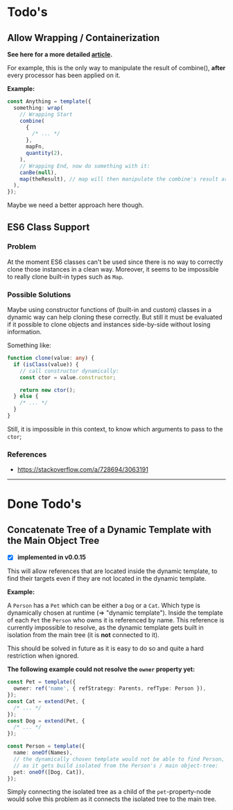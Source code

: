 # Todo's

## Allow Wrapping / Containerization

**See here for a more detailed [article](./containerization.md).**

For example, this is the only way to manipulate the result of combine(), **after** every processor has been applied on it.

**Example:**

```ts
const Anything = template({
  something: wrap(
    // Wrapping Start
    combine(
      {
        /* ... */
      },
      mapFn,
      quantity(2),
    ),
    // Wrapping End, now do something with it:
    canBe(null),
    map(theResult), // map will then manipulate the combine's result array (array, because quantity = 2)
  ),
});
```

Maybe we need a better approach here though.

## ES6 Class Support

### Problem

At the moment ES6 classes can't be used since there is no way to correctly clone those instances in a
clean way. Moreover, it seems to be impossible to really clone built-in types such as `Map`.

### Possible Solutions

Maybe using constructor functions of (built-in and custom) classes in a dynamic way can help
cloning these correctly. But still it must be evaluated if it possible to clone objects and
instances side-by-side without losing information.

Something like:

```ts
function clone(value: any) {
  if (isClass(value)) {
    // call constructor dynamically:
    const ctor = value.constructor;

    return new ctor();
  } else {
    /* ... */
  }
}
```

Still, it is impossible in this context, to know which arguments to pass to the `ctor`;

### References

- https://stackoverflow.com/a/728694/3063191


---

# Done Todo's

## Concatenate Tree of a Dynamic Template with the Main Object Tree

- [x] **implemented in v0.0.15**

This will allow references that are located inside the dynamic template, to find their targets even if they are not located in the dynamic template.

**Example:**

A `Person` has a `Pet` which can be either a `Dog` or a `Cat`. Which type is dynamically chosen at runtime (=> "dynamic template"). Inside the template of each `Pet` the `Person` who owns it is referenced by name. This reference is currently impossible to resolve, as the dynamic template gets built in isolation from the main tree (it is **not** connected to it).

This should be solved in future as it is easy to do so and quite a hard restriction when ignored.

**The following example could not resolve the `owner` property yet:**

```ts
const Pet = template({
  owner: ref('name', { refStrategy: Parents, refType: Person }),
});
const Cat = extend(Pet, {
  /* ... */
});
const Dog = extend(Pet, {
  /* ... */
});

const Person = template({
  name: oneOf(Names),
  // the dynamically chosen template would not be able to find Person,
  // as it gets build isolated from the Person's / main object-tree:
  pet: oneOf([Dog, Cat]),
});
```

Simply connecting the isolated tree as a child of the `pet`-property-node would solve this problem as it connects the isolated tree to the main tree.

